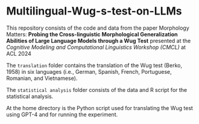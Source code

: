 # Multilingual-Wug-s-test-on-LLMs

This repository consists of the code and data from the paper Morphology Matters: **Probing the Cross-linguistic Morphological Generalization Abilities of Large Language Models through a Wug Test** presented at the *Cognitive Modeling and Computational Linguistics Workshop (CMCL)* at ACL 2024

The `translation` folder contains the translation of the Wug test (Berko, 1958) in six languages (i.e., German, Spanish, French, Portuguese, Romanian, and Vietnamese).

The `statistical analysis` folder consists of the data and R script for the statistical analysis.

At the home directory is the Python script used for translating the Wug test using GPT-4 and for running the experiment. 
